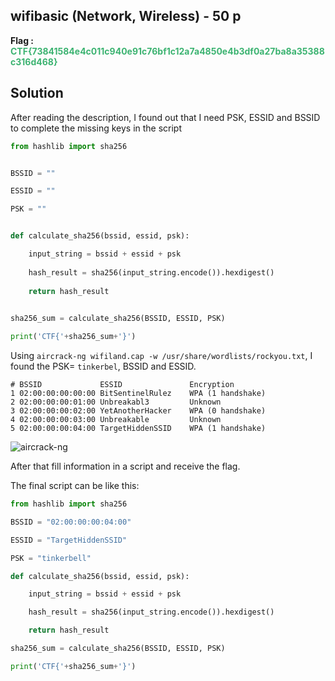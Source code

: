 ## wifibasic (Network, Wireless) - 50 p
**Flag : <span style="color:rgb(60, 179, 113)">CTF{73841584e4c011c940e91c76bf1c12a7a4850e4b3df0a27ba8a35388c316d468}</span>**

## Solution
After reading the description, I found out that I need PSK, ESSID and BSSID to complete the missing keys in the script
```py
from hashlib import sha256


BSSID = ""

ESSID = ""

PSK = ""


def calculate_sha256(bssid, essid, psk):

    input_string = bssid + essid + psk
    
    hash_result = sha256(input_string.encode()).hexdigest()
    
    return hash_result
    

sha256_sum = calculate_sha256(BSSID, ESSID, PSK)

print('CTF{'+sha256_sum+'}')
```

Using `aircrack-ng wifiland.cap -w /usr/share/wordlists/rockyou.txt`, I found the PSK= `tinkerbel`, BSSID and ESSID.
```
# BSSID             ESSID               Encryption
1 02:00:00:00:00:00 BitSentinelRulez    WPA (1 handshake)
2 02:00:00:00:01:00 Unbreakabl3         Unknown
3 02:00:00:00:02:00 YetAnotherHacker    WPA (0 handshake)
4 02:00:00:00:03:00 Unbreakable         Unknown
5 02:00:00:00:04:00 TargetHiddenSSID    WPA (1 handshake)
```

![aircrack-ng](https://github.com/Inf3n0s/CTF-Writeups/assets/75357316/ae174f9d-439f-410d-baed-1f0814753bd3)

After that fill information in a script and receive the flag.

The final script can be like this:
```py
from hashlib import sha256

BSSID = "02:00:00:00:04:00"

ESSID = "TargetHiddenSSID"

PSK = "tinkerbell"

def calculate_sha256(bssid, essid, psk):

    input_string = bssid + essid + psk

    hash_result = sha256(input_string.encode()).hexdigest()

    return hash_result

sha256_sum = calculate_sha256(BSSID, ESSID, PSK)

print('CTF{'+sha256_sum+'}')
```

